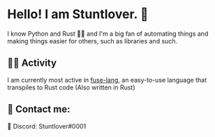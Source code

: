 # Hello! I am Stuntlover. 👋
I know Python and Rust 🐍🦀 and I'm a big fan of automating things and making things easier for others, such as libraries and such.

## 🏃‍♂️ Activity
I am currently most active in [fuse-lang](https://github.com/Stuntlover-TM/fuse-lang), an easy-to-use language that transpiles to Rust code (Also written in Rust)

## 💬 Contact me:
🔵 Discord: Stuntlover#0001

